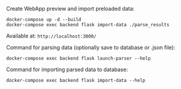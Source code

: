 Create WebApp preview and import preloaded data:
```
docker-compose up -d --build
docker-compose exec backend flask import-data ./parse_results
```
Available at: ```http://localhost:3000/```


Command for parsing data (optionally save to database or .json file):
```
docker-compose exec backend flask launch-parser --help
```
Command for importing parsed data to database:
```
docker-compose exec backend flask import-data --help
```
